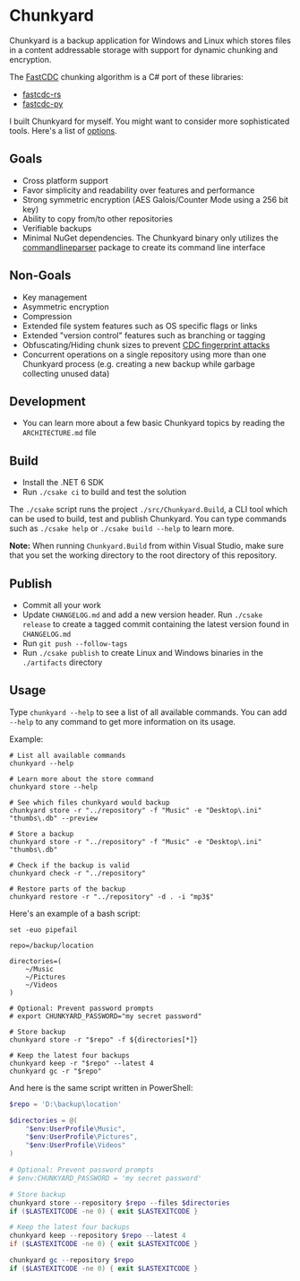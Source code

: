 # Chunkyard

Chunkyard is a backup application for Windows and Linux which stores files in a
content addressable storage with support for dynamic chunking and encryption.

The [FastCDC][fastcdc] chunking algorithm is a C# port of these libraries:

- [fastcdc-rs][fastcdc-rs]
- [fastcdc-py][fastcdc-py]

I built Chunkyard for myself. You might want to consider more sophisticated
tools. Here's a list of [options][backup-tools].

## Goals

- Cross platform support
- Favor simplicity and readability over features and performance
- Strong symmetric encryption (AES Galois/Counter Mode using a 256 bit key)
- Ability to copy from/to other repositories
- Verifiable backups
- Minimal NuGet dependencies. The Chunkyard binary only utilizes the
  [commandlineparser][commandlineparser] package to create its command line
  interface

## Non-Goals

- Key management
- Asymmetric encryption
- Compression
- Extended file system features such as OS specific flags or links
- Extended "version control" features such as branching or tagging
- Obfuscating/Hiding chunk sizes to prevent [CDC fingerprint attacks][borg]
- Concurrent operations on a single repository using more than one Chunkyard
  process (e.g. creating a new backup while garbage collecting unused data)

## Development

- You can learn more about a few basic Chunkyard topics by reading the
  `ARCHITECTURE.md` file

## Build

- Install the .NET 6 SDK
- Run `./csake ci` to build and test the solution

The `./csake` script runs the project `./src/Chunkyard.Build`, a CLI tool which
can be used to build, test and publish Chunkyard. You can type commands such as
`./csake help` or `./csake build --help` to learn more.

**Note:** When running `Chunkyard.Build` from within Visual Studio, make sure
that you set the working directory to the root directory of this repository.

## Publish

- Commit all your work
- Update `CHANGELOG.md` and add a new version header. Run `./csake release` to
  create a tagged commit containing the latest version found in `CHANGELOG.md`
- Run `git push --follow-tags`
- Run `./csake publish` to create Linux and Windows binaries in the
  `./artifacts` directory

## Usage

Type `chunkyard --help` to see a list of all available commands. You can add
`--help` to any command to get more information on its usage.

Example:

``` shell
# List all available commands
chunkyard --help

# Learn more about the store command
chunkyard store --help

# See which files chunkyard would backup
chunkyard store -r "../repository" -f "Music" -e "Desktop\.ini" "thumbs\.db" --preview

# Store a backup
chunkyard store -r "../repository" -f "Music" -e "Desktop\.ini" "thumbs\.db"

# Check if the backup is valid
chunkyard check -r "../repository"

# Restore parts of the backup
chunkyard restore -r "../repository" -d . -i "mp3$"
```

Here's an example of a bash script:

``` shell
set -euo pipefail

repo=/backup/location

directories=(
    ~/Music
    ~/Pictures
    ~/Videos
)

# Optional: Prevent password prompts
# export CHUNKYARD_PASSWORD="my secret password"

# Store backup
chunkyard store -r "$repo" -f ${directories[*]}

# Keep the latest four backups
chunkyard keep -r "$repo" --latest 4
chunkyard gc -r "$repo"
```

And here is the same script written in PowerShell:

``` powershell
$repo = 'D:\backup\location'

$directories = @(
    "$env:UserProfile\Music",
    "$env:UserProfile\Pictures",
    "$env:UserProfile\Videos"
)

# Optional: Prevent password prompts
# $env:CHUNKYARD_PASSWORD = 'my secret password'

# Store backup
chunkyard store --repository $repo --files $directories
if ($LASTEXITCODE -ne 0) { exit $LASTEXITCODE }

# Keep the latest four backups
chunkyard keep --repository $repo --latest 4
if ($LASTEXITCODE -ne 0) { exit $LASTEXITCODE }

chunkyard gc --repository $repo
if ($LASTEXITCODE -ne 0) { exit $LASTEXITCODE }
```

[fastcdc]: https://www.usenix.org/system/files/conference/atc16/atc16-paper-xia.pdf
[fastcdc-rs]: https://github.com/nlfiedler/fastcdc-rs
[fastcdc-py]: https://github.com/titusz/fastcdc-py
[backup-tools]: https://github.com/restic/others
[commandlineparser]: https://www.nuget.org/packages/CommandLineParser
[borg]: https://borgbackup.readthedocs.io/en/stable/internals/security.html#fingerprinting
